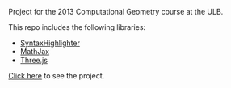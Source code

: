 Project for the 2013 Computational Geometry course at the ULB.

This repo includes the following libraries:

* [SyntaxHighlighter](https://github.com/syntaxhighlighter/syntaxhighlighter)
* [MathJax](https://www.mathjax.org/)
* [Three.js](https://threejs.org/)

[Click here](https://oboes.github.io/infof420-project2013/) to see the project.

